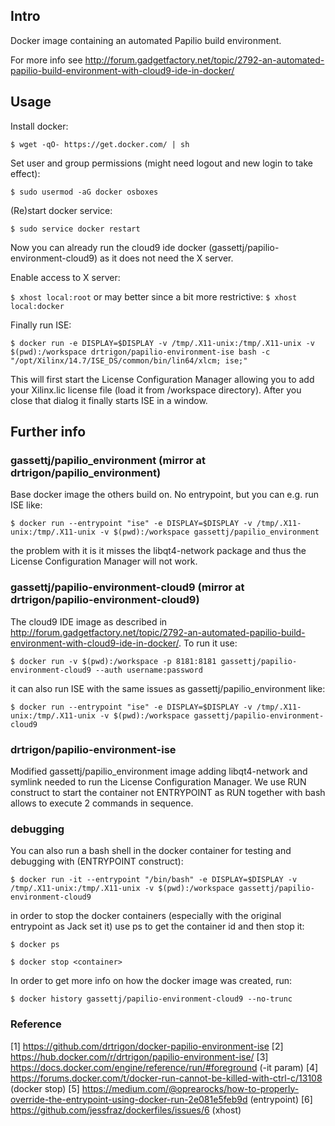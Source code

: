 ## Intro

Docker image containing an automated Papilio build environment.

For more info see http://forum.gadgetfactory.net/topic/2792-an-automated-papilio-build-environment-with-cloud9-ide-in-docker/

## Usage

Install docker:

`$ wget -qO- https://get.docker.com/ | sh`

Set user and group permissions (might need logout and new login to take effect):

`$ sudo usermod -aG docker osboxes`

(Re)start docker service:

`$ sudo service docker restart`

Now you can already run the cloud9 ide docker (gassettj/papilio-environment-cloud9) as it does not need the X server.

Enable access to X server:

`$ xhost local:root` or may better since a bit more restrictive: `$ xhost local:docker`

Finally run ISE:

`$ docker run -e DISPLAY=$DISPLAY -v /tmp/.X11-unix:/tmp/.X11-unix -v $(pwd):/workspace drtrigon/papilio-environment-ise bash -c "/opt/Xilinx/14.7/ISE_DS/common/bin/lin64/xlcm; ise;"`

This will first start the License Configuration Manager allowing you to add your Xilinx.lic license file (load it from /workspace directory). After you close that dialog it finally starts ISE in a window.

## Further info

### gassettj/papilio_environment (mirror at drtrigon/papilio_environment)

Base docker image the others build on. No entrypoint, but you can e.g. run ISE like:

`$ docker run --entrypoint "ise" -e DISPLAY=$DISPLAY -v /tmp/.X11-unix:/tmp/.X11-unix -v $(pwd):/workspace gassettj/papilio_environment`

the problem with it is it misses the libqt4-network package and thus the License Configuration Manager will not work.

### gassettj/papilio-environment-cloud9 (mirror at drtrigon/papilio-environment-cloud9)

The cloud9 IDE image as described in http://forum.gadgetfactory.net/topic/2792-an-automated-papilio-build-environment-with-cloud9-ide-in-docker/. To run it use:

`$ docker run -v $(pwd):/workspace -p 8181:8181 gassettj/papilio-environment-cloud9 --auth username:password`

it can also run ISE with the same issues as gassettj/papilio_environment like:

`$ docker run --entrypoint "ise" -e DISPLAY=$DISPLAY -v /tmp/.X11-unix:/tmp/.X11-unix -v $(pwd):/workspace gassettj/papilio-environment-cloud9`

### drtrigon/papilio-environment-ise

Modified gassettj/papilio_environment image adding libqt4-network and symlink needed to run  the License Configuration Manager. We use RUN construct to start the container not ENTRYPOINT as RUN together with bash allows to execute 2 commands in sequence.

### debugging

You can also run a bash shell in the docker container for testing and debugging with (ENTRYPOINT construct):

`$ docker run -it --entrypoint "/bin/bash" -e DISPLAY=$DISPLAY -v /tmp/.X11-unix:/tmp/.X11-unix -v $(pwd):/workspace gassettj/papilio-environment-cloud9`

in order to stop the docker containers (especially with the original entrypoint as Jack set it) use ps to get the container id and then stop it:

`$ docker ps`

`$ docker stop <container>`

In order to get more info on how the docker image was created, run:

`$ docker history gassettj/papilio-environment-cloud9 --no-trunc`

### Reference

[1] https://github.com/drtrigon/docker-papilio-environment-ise
[2] https://hub.docker.com/r/drtrigon/papilio-environment-ise/
[3] https://docs.docker.com/engine/reference/run/#foreground (-it param)
[4] https://forums.docker.com/t/docker-run-cannot-be-killed-with-ctrl-c/13108 (docker stop)
[5] https://medium.com/@oprearocks/how-to-properly-override-the-entrypoint-using-docker-run-2e081e5feb9d (entrypoint)
[6] https://github.com/jessfraz/dockerfiles/issues/6 (xhost)
